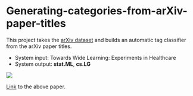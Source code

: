# Generating-categories-from-arXiv-paper-titles
This project takes the [arXiv dataset](https://www.kaggle.com/neelshah18/arxivdataset) and builds an automatic tag classifier from the arXiv paper titles.  

- System input: Towards Wide Learning: Experiments in Healthcare
- System output: **stat.ML**, **cs.LG**

![](https://i.ibb.co/rwFv6JQ/Screen-Shot-2019-09-27-at-12-58-16-PM.png)

[Link](https://arxiv.org/abs/1612.05730) to the above paper.
